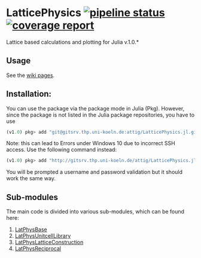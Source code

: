 # LatticePhysics [![pipeline status](http://gitsrv.thp.uni-koeln.de/attig/LatticePhysics.jl/badges/dev-julia-1.0/pipeline.svg)](http://gitsrv.thp.uni-koeln.de/attig/LatticePhysics.jl/commits/dev-julia-1.0) [![coverage report](http://gitsrv.thp.uni-koeln.de/attig/LatticePhysics.jl/badges/dev-julia-1.0/coverage.svg)](http://gitsrv.thp.uni-koeln.de/attig/LatticePhysics.jl/commits/dev-julia-1.0)


Lattice based calculations and plotting for Julia v.1.0.*


## Usage

See the [wiki pages](http://gitsrv.thp.uni-koeln.de/attig/LatticePhysics.jl/wikis/home).


## Installation:

You can use the package via the package mode in Julia (Pkg). However, since the package
is not listed in the Julia package repositories, you have to use
```julia
(v1.0) pkg> add "git@gitsrv.thp.uni-koeln.de:attig/LatticePhysics.jl.git"
```
Note: this can lead to Errors under Windows 10 due to incorrect SSH access. Use the following command instead:
```julia
(v1.0) pkg> add "http://gitsrv.thp.uni-koeln.de/attig/LatticePhysics.jl.git"
```
You will be prompted a username and password validation but it should work the same way.


## Sub-modules

The main code is divided into various sub-modules, which can be found here:
1.  [LatPhysBase](http://gitsrv.thp.uni-koeln.de/attig/LatPhysBase.jl.git)
2.  [LatPhysUnitcellLibrary](http://gitsrv.thp.uni-koeln.de/attig/LatPhysUnitcellLibrary.jl.git)
3.  [LatPhysLatticeConstruction](http://gitsrv.thp.uni-koeln.de/attig/LatPhysLatticeConstruction.jl.git)
4.  [LatPhysReciprocal](http://gitsrv.thp.uni-koeln.de/attig/LatPhysReciprocal.jl.git)
